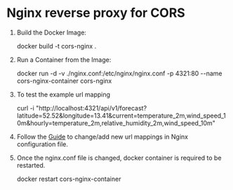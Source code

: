 # Nginx reverse proxy for CORS


1. Build the Docker Image:

    docker build -t cors-nginx .

2. Run a Container from the Image:

    docker run -d -v ./nginx.conf:/etc/nginx/nginx.conf -p 4321:80 --name cors-nginx-container cors-nginx

3. To test the example url mapping

    curl -i "http://localhost:4321/api/v1/forecast?latitude=52.52&longitude=13.41&current=temperature_2m,wind_speed_10m&hourly=temperature_2m,relative_humidity_2m,wind_speed_10m" 

4. Follow the [Guide](https://github.com/bidzhao/corsproxy/blob/main/Guide%20for%20Adding%20New%20URI%20Mappings.pdf) to change/add new url mappings in Nginx configuration  file.

5. Once the nginx.conf file is changed, docker container is required to be restarted.

    docker restart cors-nginx-container